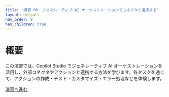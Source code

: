 ```yaml
---
title: '演習 06: ジェネレーティブ AI オーケストレーションでコネクタと連携する'
layout: default
nav_order: 8
has_children: true
---
```


# 概要

この演習では、Copilot Studio でジェネレーティブ AI オーケストレーションを活用し、外部コネクタやアクションと連携する方法を学びます。各タスクを通じて、アクションの作成・テスト・カスタマイズ・エラー処理などを体験します。

[演習へ進む](0601.md)
